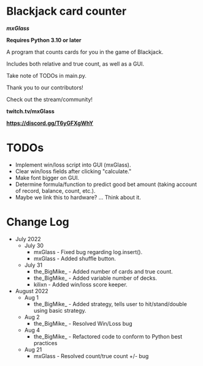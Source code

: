 
# Blackjack card counter
_**mxGlass**_

**Requires Python 3.10 or later**

A program that counts cards for you in the game of Blackjack.

Includes both relative and true count, as well as a GUI.

Take note of TODOs in main.py.

Thank you to our contributors!


Check out the stream/community!

**twitch.tv/mxGlass**

**https://discord.gg/T6yGFXgWhY**


# TODOs
* Implement win/loss script into GUI (mxGlass).
* Clear win/loss fields after clicking "calculate."
* Make font bigger on GUI.
* Determine formula/function to predict good bet amount (taking account of record, balance, count, etc.).
* Maybe we link this to hardware? ... Think about it.

# Change Log
* July 2022
  * July 30
    * mxGlass - Fixed bug regarding log.insert().
    * mxGlass - Added shuffle button.
  * July 31
    * the_BigMike_ - Added number of cards and true count.
    * the_BigMike_ - Added variable number of decks.
    * kilixn - Added win/loss score keeper.
* August 2022
  * Aug 1
    * the_BigMike_ - Added strategy, tells user to hit/stand/double using basic strategy.
  * Aug 2
    * the_BigMike_ - Resolved Win/Loss bug
  * Aug 4
    * the_BigMike_ - Refactored code to conform to Python best practices
  * Aug 21
    * mxGlass - Resolved count/true count +/- bug
